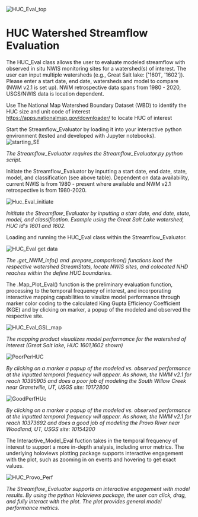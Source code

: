 ![HUC_Eval_top](https://user-images.githubusercontent.com/33735397/206322410-ea0e210c-c805-4599-ad6b-704c76ba42ce.PNG)


# HUC Watershed Streamflow Evaluation
The HUC_Eval class allows the user to evaluate modeled streamflow with observed in situ NWIS monitoring sites 
for a watershed(s) of interest. 
The user can input multiple watersheds (e.g., Great Salt lake: ['1601', '1602']).
Please enter a start date, end date, watersheds and model to compare (NWM v2.1 is set up).
NWM retrospective data spans from 1980 - 2020, USGS/NWIS data is location dependent.

Use The National Map Watershed Boundary Dataset (WBD) to identify the HUC size and unit code of interest
https://apps.nationalmap.gov/downloader/ to locate HUC of interest


Start the Streamflow_Evaluator by loading it into your interactive python environment (tested and developed with Jupyter notebooks).  
![starting_SE](https://user-images.githubusercontent.com/33735397/205772795-ca0f9d6d-37df-46b4-9631-3d40713d2ebe.PNG)

_The Streamflow_Evaluator requires the Streamflow_Evaluator.py python script._

Initiate the Streamflow_Evaluator by inputting a start date, end date, state, model, and classification (see above table).
Dependent on data availability, current NWIS is from 1980 - present where available and NWM v2.1 retrospective is from 1980-2020.

![Huc_Eval_initiate](https://user-images.githubusercontent.com/33735397/206317238-34aae778-6c08-41fd-8c92-3d52c3b1a22c.PNG)

_Inititate the Streamflow_Evaluator by inputting a start date, end date, state, model, and classification.
Example using the Great Salt Lake watershed, HUC id's 1601 and 1602._

Loading and running the HUC_Eval class within the Streamflow_Evaluator.

![HUC_Eval get data](https://user-images.githubusercontent.com/33735397/206317420-c484ef33-fb43-4305-a0a1-0bdad0af3031.PNG)

_The .get_NWM_info() and .prepare_comparison() functions load the respective watershed StreamStats, locate NWIS sites, and colocated NHD reaches within the define HUC boundaries._


The .Map_Plot_Eval() function is the preliminary evaluation function, processing to the temporal frequency of interest, and incorporating interactive mapping capabilities to visulize model performance through marker color coding to the calculated King Gupta Efficiency Coefficient (KGE) and by clicking on marker, a popup of the modeled and observed the respective site.


![HUC_Eval_GSL_map](https://user-images.githubusercontent.com/33735397/206317743-671cf913-bb4b-4ae2-8f2d-ef0864a42dbe.PNG)

_The mapping product visualizes model performance for the watershed of interest (Great Salt lake, HUC 1601,1602 shown)_

![PoorPerHUC](https://user-images.githubusercontent.com/33735397/206318263-7ee3d2c3-ad21-43ae-8112-e3b4ff2c4bbd.PNG)

_By clicking on a marker a popup of the modeled vs. observed performance at the inputted temporal frequency will appear.
As shown, the NWM v2.1 for reach 10395905 and does a poor job of modeling the South Willow Creek near Granstville, UT, USGS site: 10172800_

![GoodPerfHUc](https://user-images.githubusercontent.com/33735397/206318488-4afb36b3-2d8f-4778-9d6b-9f3dff770bef.PNG)

_By clicking on a marker a popup of the modeled vs. observed performance at the inputted temporal frequency will appear.
As shown, the NWM v2.1 for reach 10373692 and does a good job of modeling the Provo River near Woodland, UT, USGS site: 10154200_

The Interactive_Model_Eval fuction takes in the temporal frequency of interest to support a more in-depth analysis, including error metrics.
The underlying holoviews plotting package supports interactive engagement with the plot, such as zooming in on events and hovering to get exact values.

![HUC_Provo_Perf](https://user-images.githubusercontent.com/33735397/206318782-34e21c9d-70ff-4cac-86ea-b8a21ca7375f.PNG)

_The Streamflow_Evaluator supports an interactive engagement with model results.
By using the python Holoviews package, the user can click, drag, and fully interact with the plot.
The plot provides general model performance metrics._


